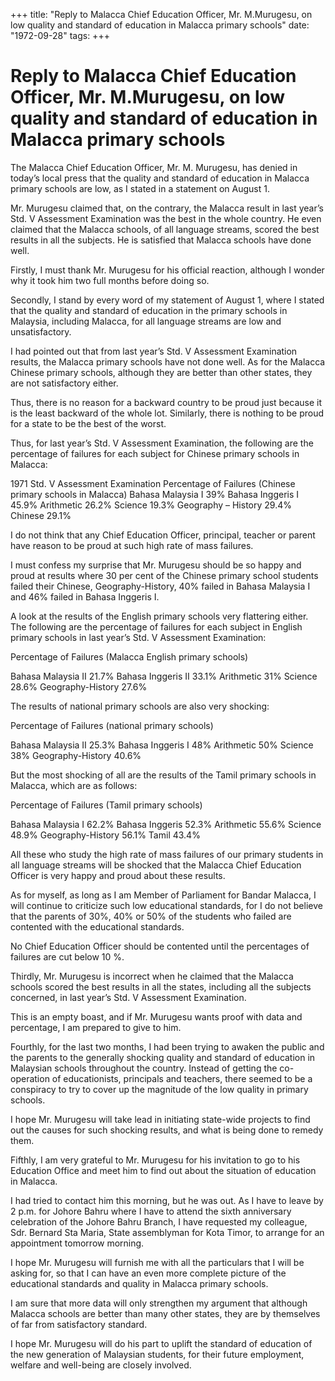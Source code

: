 +++ 
title: "Reply to Malacca Chief Education Officer, Mr. M.Murugesu, on low quality and standard of education in Malacca primary schools"
date: "1972-09-28"
tags:
+++

# Reply to Malacca Chief Education Officer, Mr. M.Murugesu, on low quality and standard of education in Malacca primary schools

The Malacca Chief Education Officer, Mr. M. Murugesu, has denied in today’s local press that the quality and standard of education in Malacca primary schools are low, as I stated in a statement on August 1.

Mr. Murugesu claimed that, on the contrary, the Malacca result in last year’s Std. V Assessment Examination was the best in the whole country. He even claimed that the Malacca schools, of all language streams, scored the best results in all the subjects. He is satisfied that Malacca schools have done well.</u>

Firstly, I must thank Mr. Murugesu for his official reaction, although I wonder why it took him two full months before doing so.

Secondly, I stand by every word of my statement of August 1, where I stated that the quality and standard of education in the primary schools in Malaysia, including Malacca, for all language streams are low and unsatisfactory.

I had pointed out that from last year’s Std. V Assessment Examination results, the Malacca primary schools have not done well. As for the Malacca Chinese primary schools, although they are better than other states, they are not satisfactory either.

Thus, there is no reason for a backward country to be proud just because it is the least backward of the whole lot. Similarly, there is nothing to be proud for a state to be the best of the worst.

Thus, for last year’s Std. V Assessment Examination, the following are the percentage of failures for each subject for Chinese primary schools in Malacca:

1971 Std. V Assessment Examination
Percentage of Failures (Chinese primary schools in Malacca)
Bahasa Malaysia I	39%
Bahasa Inggeris I	45.9%
Arithmetic		26.2%
Science 		19.3%
Geography – History	29.4%
Chinese		29.1%

I do not think that any Chief Education Officer, principal, teacher or parent have reason to be proud at such high rate of mass failures.

I must confess my surprise that Mr. Murugesu should be so happy and proud at results where 30 per cent of the Chinese primary school students failed their Chinese, Geography-History, 40% failed in Bahasa Malaysia I and 46% failed in Bahasa Inggeris I. 

A look at the results of the English primary schools very flattering either. The following are the percentage of failures for each subject in English primary schools in last year’s Std. V Assessment Examination: 

Percentage of Failures (Malacca English primary schools)

Bahasa Malaysia II	21.7%
Bahasa Inggeris II	33.1%
Arithmetic 		31%
Science		28.6%
Geography-History	27.6%

The results of national primary schools are also very shocking:

Percentage of Failures (national primary schools)

Bahasa Malaysia II	25.3%
Bahasa Inggeris I	48%
Arithmetic		50%
Science 		38%
Geography-History	40.6%

But the most shocking of all are the results of the Tamil primary schools in Malacca, which are as follows:

Percentage of Failures (Tamil primary schools)

Bahasa Malaysia I	62.2%
Bahasa Inggeris	52.3%
Arithmetic		55.6%
Science 		48.9%
Geography-History	56.1%
Tamil		43.4%

All these who study the high rate of mass failures of our primary students in all language streams will be shocked that the Malacca Chief Education Officer is very happy and proud about these results.

As for myself, as long as I am Member of Parliament for Bandar Malacca, I will continue to criticize such low educational standards, for I do not believe that the parents of 30%, 40% or 50% of the students who failed are contented with the educational standards.

No Chief Education Officer should be contented until the percentages of failures are cut below 10 %.

Thirdly, Mr. Murugesu is incorrect when he claimed that the Malacca schools scored the best results in all the states, including all the subjects concerned, in last year’s Std. V Assessment Examination.

This is an empty boast, and if Mr. Murugesu wants proof with data and percentage, I am prepared to give to him.

Fourthly, for the last two months, I had been trying to awaken the public and the parents to the generally shocking quality and standard of education in Malaysian schools throughout the country. Instead of getting the co-operation of educationists, principals and teachers, there seemed to be a conspiracy to try to cover up the magnitude of the low quality in primary schools.

I hope Mr. Murugesu will take lead in initiating state-wide projects to find out the causes for such shocking results, and what is being done to remedy them.

Fifthly, I am very grateful to Mr. Murugesu for his invitation to go to his Education Office and meet him to find out about the situation of education in Malacca.

I had tried to contact him this morning, but he was out. As I have to leave by 2 p.m. for Johore Bahru where I have to attend the sixth anniversary celebration of the Johore Bahru Branch, I have requested my colleague, Sdr. Bernard Sta Maria, State assemblyman for Kota Timor, to arrange for an appointment tomorrow morning.

I hope Mr. Murugesu will furnish me with all the particulars that I will be asking for, so that I can have an even more complete picture of the educational standards and quality in Malacca primary schools.

I am sure that more data will only strengthen my argument that although Malacca schools are better than many other states, they are by themselves of far from satisfactory standard.

I hope Mr. Murugesu will do his part to uplift the standard of education of the new generation of Malaysian students, for their future employment, welfare and well-being are closely involved.
 
